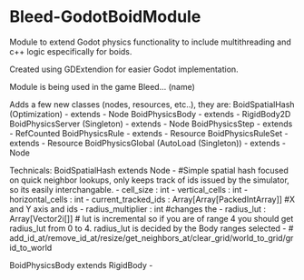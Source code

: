 # Bleed-GodotBoidModule
Module to extend Godot physics functionality to include multithreading and c++ logic especifically for boids.

Created using GDExtendion for easier Godot implementation.

Module is being used in the game Bleed... (name)

Adds a few new classes (nodes, resources, etc..), they are:
  BoidSpatialHash (Optimization) - extends - Node
  BoidPhysicsBody - extends - RigidBody2D
  BoidPhysicsServer (Singleton) - extends - Node
  BoidPhysicsStep - extends - RefCounted
  BoidPhysicsRule - extends - Resource
  BoidPhysicsRuleSet - extends - Resource
  BoidPhysicsGlobal (AutoLoad (Singleton)) - extends - Node

Technicals:
  BoidSpatialHash extends Node
    - #Simple spatial hash focused on quick neighbor lookups, only keeps track of ids issued by the simulator, so its easily interchangable.
    - cell_size : int
    - vertical_cells : int
    - horizontal_cells : int
    - current_tracked_ids : Array[Array[PackedIntArray]] #X and Y axis and ids
    - radius_multiplier : int #changes the
    - radius_lut : Array[Vector2i[]] # lut is incremental so if you are of range 4 you should get radius_lut from 0 to 4. radius_lut is decided by the Body ranges selected
    - # add_id_at/remove_id_at/resize/get_neighbors_at/clear_grid/world_to_grid/grid_to_world

  BoidPhysicsBody extends RigidBody
    -
  
